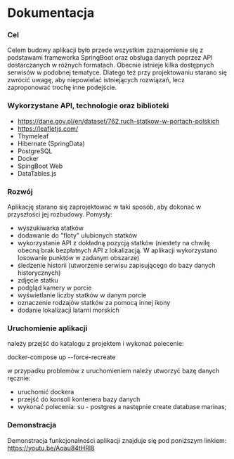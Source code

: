 # Dokumentacja

### Cel

Celem budowy aplikacji było przede wszystkim zaznajomienie się z podstawami frameworka SpringBoot oraz obsługa danych poprzez API dostarczanych w różnych formatach.
Obecnie istnieje kilka dostępnych serwisów w podobnej tematyce. Dlatego też przy projektowaniu starano się zwrócić uwagę, aby niepowielać istniejących rozwiązań, lecz zaproponować trochę inne podejście.
### Wykorzystane API, technologie oraz biblioteki

* https://dane.gov.pl/en/dataset/762,ruch-statkow-w-portach-polskich
* https://leafletjs.com/
* Thymeleaf
* Hibernate (SpringData)
* PostgreSQL
* Docker
* SpingBoot Web
* DataTables.js

### Rozwój
Aplikację starano się zaprojektować w taki sposób, aby dokonać w przyszłości jej rozbudowy.
Pomysły:
* wyszukiwarka statków
* dodawanie do "floty" ulubionych statków
* wykorzystanie API z dokładną pozycją statków (niestety na chwilę obecną brak bezpłatnych API z lokalizacją. W aplikacji wykorzystano losowanie punktów w zadanym obszarze)
* śledzenie historii (utworzenie serwisu zapisującego do bazy danych historycznych)
* zdjęcie statku
* podgląd kamery w porcie
* wyświetlanie liczby statków w danym porcie
* oznaczenie rodzajów statków za pomocą innej ikony
* dodanie lokalizacji latarni morskich

### Uruchomienie aplikacji
należy przejść do katalogu z projektem i wykonać polecenie:

docker-compose up --force-recreate

w przypadku problemów z uruchomieniem należy utworzyć bazę danych ręcznie:

- uruchomić dockera
- przejść do konsoli kontenera bazy danych
- wykonać polecenia:
su - postgres
a następnie
create database marinas;

### Demonstracja

Demonstracja funkcjonalności aplikacji znajduje się pod poniższym linkiem:
https://youtu.be/Aoau84tHRl8
